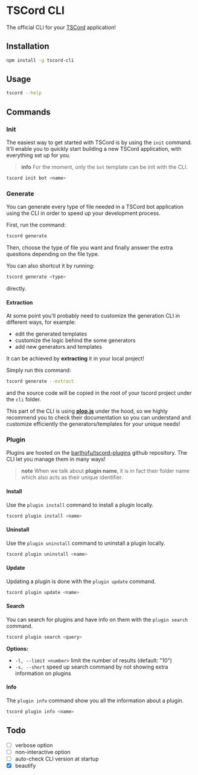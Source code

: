 # TSCord CLI

The official CLI for your [TSCord](https://github.com/barthofu/tscord) application!

## Installation

```bash
npm install -g tscord-cli
```

## Usage

```bash
tscord --help
```

## Commands

### Init

The easiest way to get started with TSCord is by using the `init` command. It'll enable you to quickly start building a new TSCord application, with everything set up for you.

> **info**
> For the moment, only the `bot` template can be init with the CLI.

```bash
tscord init bot <name>
```

### Generate

You can generate every type of file needed in a TSCord bot application using the CLI in order to speed up your development process.

First, run the command:
```bash
tscord generate
```
Then, choose the type of file you want and finally answer the extra questions depending on the file type.

You can also shortcut it by running:
```bash
tscord generate <type>
```
directly.

#### Extraction

At some point you'll probably need to customize the generation CLI in different ways, for example:
- edit the generated templates
- customize the logic behind the some generators
- add new generators and templates 

It can be achieved by **extracting** it in your local project!

Simply run this command:
```bash
tscord generate --extract
```
and the source code will be copied in the root of your tscord project under the `cli` folder.

This part of the CLI is using **[plop.js]()** under the hood, so we highly recommend you to check their documentation so you can understand and customize efficiently the generators/templates for your unique needs!

### Plugin

Plugins are hosted on the [barthofu/tscord-plugins](https://github.com/barthofu/tscord-plugins) github repository. 
The CLI let you manage them in many ways!

> **note**
> When we talk about **plugin name**, it is in fact their folder name which also acts as their unique identifier.

#### Install

Use the `plugin install` command to install a plugin locally.

```bash
tscord plugin install <name>
```

#### Uninstall

Use the `plugin uninstall` command to uninstall a plugin locally.

```bash
tscord plugin uninstall <name>
```

#### Update

Updating a plugin is done with the `plugin update` command.

```bash
tscord plugin update <name>
```

#### Search

You can search for plugins and have info on them with the `plugin search` command.

```bash
tscord plugin search <query>
```

**Options:**
- `-l, --limit <number>` limit the number of results (default: "10")
- `-s, --short` speed up search command by not showing extra information on plugins

#### Info

The `plugin info` command show you all the information about a plugin.

```bash
tscord plugin info <name>
```

## Todo
- [ ] verbose option
- [ ] non-interactive option
- [ ] auto-check CLI version at startup
- [x] beautify